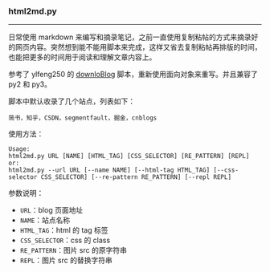 ### html2md.py
---
日常使用 markdown 来编写和摘录笔记，之前一直使用复制粘帖的方式来摘录好的网页内容。突然想到能不能用脚本来完成，这样又省去复制粘帖再排版的时间，也能把更多的时间用于阅读和理解文章内容上。

参考了 ylfeng250 的 [downloBlog](https://github.com/ylfeng250/FengTools/tree/master/downloBolg) 脚本，重新使用面向对象来重写。并且兼容了 py2 和 py3。

脚本中默认收录了几个站点，列表如下：
```
简书，知乎，CSDN，segmentfault，掘金，cnblogs
```

使用方法：
```
Usage:
html2md.py URL [NAME] [HTML_TAG] [CSS_SELECTOR] [RE_PATTERN] [REPL]
or: 
html2md.py --url URL [--name NAME] [--html-tag HTML_TAG] [--css-selector CSS_SELECTOR] [--re-pattern RE_PATTERN] [--repl REPL]
```

参数说明：
- `URL`：blog 页面地址
- `NAME`：站点名称
- `HTML_TAG`：html 的 tag 标签
- `CSS_SELECTOR`：css 的 class 
- `RE_PATTERN`：图片 src 的原字符串
- `REPL`：图片 src 的替换字符串
